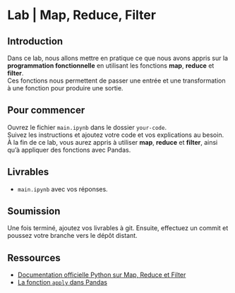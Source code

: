 # Lab | Map, Reduce, Filter

## Introduction

Dans ce lab, nous allons mettre en pratique ce que nous avons appris sur la **programmation fonctionnelle** en utilisant les fonctions **map**, **reduce** et **filter**.  
Ces fonctions nous permettent de passer une entrée et une transformation à une fonction pour produire une sortie.

## Pour commencer

Ouvrez le fichier `main.ipynb` dans le dossier `your-code`.  
Suivez les instructions et ajoutez votre code et vos explications au besoin.  
À la fin de ce lab, vous aurez appris à utiliser **map**, **reduce** et **filter**, ainsi qu’à appliquer des fonctions avec Pandas.

## Livrables

- `main.ipynb` avec vos réponses.

## Soumission

Une fois terminé, ajoutez vos livrables à git. Ensuite, effectuez un commit et poussez votre branche vers le dépôt distant.

## Ressources

- [Documentation officielle Python sur Map, Reduce et Filter](https://docs.python.org/3/howto/functional.html#built-in-functions)
- [La fonction `apply` dans Pandas](https://pandas.pydata.org/pandas-docs/stable/generated/pandas.DataFrame.apply.html)
